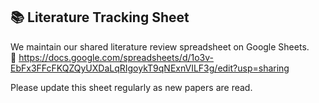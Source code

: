 ## 📚 Literature Tracking Sheet

We maintain our shared literature review spreadsheet on Google Sheets.  
🔗 https://docs.google.com/spreadsheets/d/1o3v-EbFx3FFcFKQZQyUXDaLqRIgoykT9qNExnVILF3g/edit?usp=sharing

Please update this sheet regularly as new papers are read.
